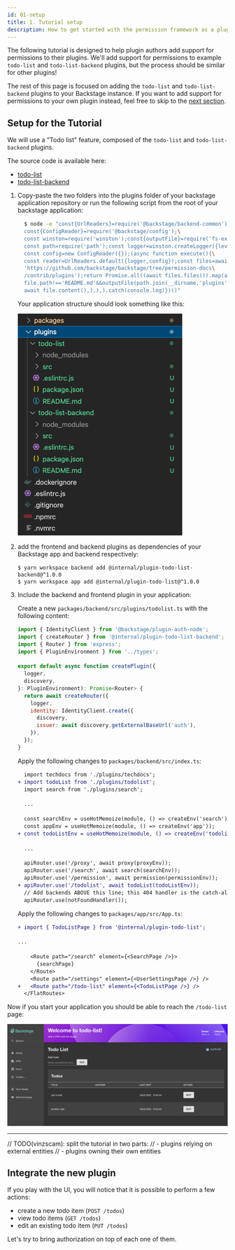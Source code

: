 ```yaml
---
id: 01-setup
title: 1. Tutorial setup
description: How to get started with the permission framework as a plugin author
---
```


The following tutorial is designed to help plugin authors add support for permissions to their plugins. We'll add support for permissions to example `todo-list` and `todo-list-backend` plugins, but the process should be similar for other plugins!

The rest of this page is focused on adding the `todo-list` and `todo-list-backend` plugins to your Backstage instance. If you want to add support for permissions to your own plugin instead, feel free to skip to the [next section](./02-adding-a-basic-permission-check.md).

## Setup for the Tutorial

We will use a "Todo list" feature, composed of the `todo-list` and `todo-list-backend` plugins.

The source code is available here:

- [todo-list](https://github.com/backstage/backstage/blob/master/contrib/plugins/todo-list)
- [todo-list-backend](https://github.com/backstage/backstage/blob/master/contrib/plugins/todo-list-backend)

1.  Copy-paste the two folders into the plugins folder of your backstage application repository or run the following script from the root of your backstage application:

    ```bash
      $ node -e "const{UrlReaders}=require('@backstage/backend-common');\
      const{ConfigReader}=require('@backstage/config');\
      const winston=require('winston');const{outputFile}=require('fs-extra');\
      const path=require('path');const logger=winston.createLogger({level:'info',});\
      const config=new ConfigReader({});(async function execute(){\
      const reader=UrlReaders.default({logger,config});const files=await reader.readTree(\
      'https://github.com/backstage/backstage/tree/permission-docs\
      /contrib/plugins');return Promise.all((await files.files()).map(async file=>\
      file.path!=='README.md'&&outputFile(path.join(__dirname,'plugins',file.path),\
      await file.content(),),),).catch(console.log)})()"
    ```

    Your application structure should look something like this:

    ![backstage application files structure](../../assets/permission/permission-tutorial-backstage-application-initial-structure.png)

2.  add the frontend and backend plugins as dependencies of your Backstage app and backend respectively:

    ```
    $ yarn workspace backend add @internal/plugin-todo-list-backend@^1.0.0
    $ yarn workspace app add @internal/plugin-todo-list@^1.0.0
    ```

3.  Include the backend and frontend plugin in your application:

    Create a new `packages/backend/src/plugins/todolist.ts` with the following content:

    ```javascript
    import { IdentityClient } from '@backstage/plugin-auth-node';
    import { createRouter } from '@internal/plugin-todo-list-backend';
    import { Router } from 'express';
    import { PluginEnvironment } from '../types';

    export default async function createPlugin({
      logger,
      discovery,
    }: PluginEnvironment): Promise<Router> {
      return await createRouter({
        logger,
        identity: IdentityClient.create({
          discovery,
          issuer: await discovery.getExternalBaseUrl('auth'),
        }),
      });
    }
    ```

    Apply the following changes to `packages/backend/src/index.ts`:

    ```diff
      import techdocs from './plugins/techdocs';
    + import todoList from './plugins/todolist';
      import search from './plugins/search';

      ...

      const searchEnv = useHotMemoize(module, () => createEnv('search'));
      const appEnv = useHotMemoize(module, () => createEnv('app'));
    + const todoListEnv = useHotMemoize(module, () => createEnv('todolist'));

      ...

      apiRouter.use('/proxy', await proxy(proxyEnv));
      apiRouter.use('/search', await search(searchEnv));
      apiRouter.use('/permission', await permission(permissionEnv));
    + apiRouter.use('/todolist', await todoList(todoListEnv));
      // Add backends ABOVE this line; this 404 handler is the catch-all fallback
      apiRouter.use(notFoundHandler());
    ```

    Apply the following changes to `packages/app/src/App.ts`:

    ```diff
    + import { TodoListPage } from '@internal/plugin-todo-list';

    ...

        <Route path="/search" element={<SearchPage />}>
          {searchPage}
        </Route>
        <Route path="/settings" element={<UserSettingsPage />} />
    +   <Route path="/todo-list" element={<TodoListPage />} />
      </FlatRoutes>
    ```

Now if you start your application you should be able to reach the `/todo-list` page:

![Todo List plugin page](../../assets/permission/permission-todo-list-page.png)

---

// TODO(vinzscam): split the tutorial in two parts:
// - plugins relying on external entities
// - plugins owning their own entities

## Integrate the new plugin

If you play with the UI, you will notice that it is possible to perform a few actions:

- create a new todo item (`POST /todos`)
- view todo items (`GET /todos`)
- edit an existing todo item (`PUT /todos`)

Let's try to bring authorization on top of each one of them.
